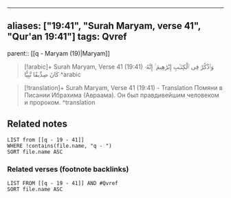 
---
aliases: ["19:41", "Surah Maryam, verse 41", "Qur'an 19:41"]
tags: Qvref
---

parent:: [[q - Maryam (19)|Maryam]]

> [!arabic]+ Surah Maryam, Verse 41 (19:41)
> <span class="quran-arabic">وَٱذْكُرْ فِى ٱلْكِتَـٰبِ إِبْرَٰهِيمَ ۚ إِنَّهُۥ كَانَ صِدِّيقًا نَّبِيًّا</span>
^arabic

> [!translation]+ Surah Maryam, Verse 41 (19:41) - Translation
> Помяни в Писании Ибрахима (Авраама). Он был правдивейшим человеком и пророком.
^translation



## Related notes
```dataview
LIST from [[q - 19 - 41]]
WHERE !contains(file.name, "q - ")
SORT file.name ASC
```

### Related verses (footnote backlinks)
```dataview
LIST FROM [[q - 19 - 41]] AND #Qvref
SORT file.name ASC
```

